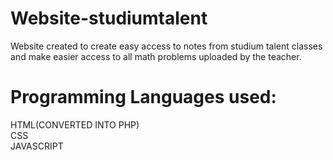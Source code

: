 # Website-studiumtalent
Website created to create easy access to notes from studium talent classes and make easier access to all math problems uploaded by the teacher.
# Programming Languages used:
HTML(CONVERTED INTO PHP)<br/>
CSS<br/>
JAVASCRIPT
